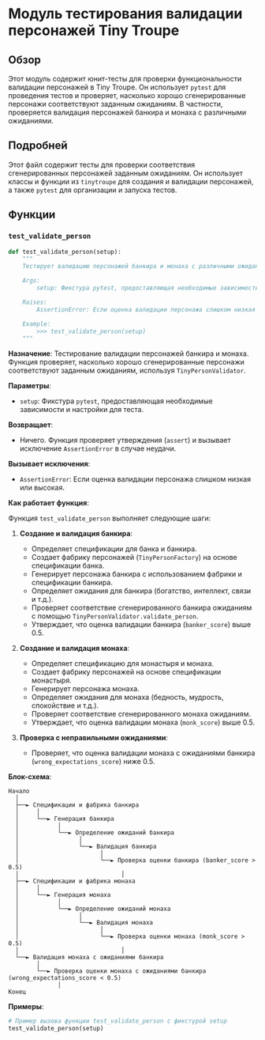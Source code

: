 # Модуль тестирования валидации персонажей Tiny Troupe

## Обзор

Этот модуль содержит юнит-тесты для проверки функциональности валидации персонажей в Tiny Troupe. Он использует `pytest` для проведения тестов и проверяет, насколько хорошо сгенерированные персонажи соответствуют заданным ожиданиям. В частности, проверяется валидация персонажей банкира и монаха с различными ожиданиями.

## Подробней

Этот файл содержит тесты для проверки соответствия сгенерированных персонажей заданным ожиданиям. Он использует классы и функции из `tinytroupe` для создания и валидации персонажей, а также `pytest` для организации и запуска тестов.

## Функции

### `test_validate_person`

```python
def test_validate_person(setup):
    """
    Тестирует валидацию персонажей банкира и монаха с различными ожиданиями.

    Args:
        setup: Фикстура pytest, предоставляющая необходимые зависимости и настройки для теста.

    Raises:
        AssertionError: Если оценка валидации персонажа слишком низкая или высокая.

    Example:
        >>> test_validate_person(setup)
    """
```

**Назначение**: Тестирование валидации персонажей банкира и монаха. Функция проверяет, насколько хорошо сгенерированные персонажи соответствуют заданным ожиданиям, используя `TinyPersonValidator`.

**Параметры**:
- `setup`: Фикстура `pytest`, предоставляющая необходимые зависимости и настройки для теста.

**Возвращает**:
- Ничего. Функция проверяет утверждения (`assert`) и вызывает исключение `AssertionError` в случае неудачи.

**Вызывает исключения**:
- `AssertionError`: Если оценка валидации персонажа слишком низкая или высокая.

**Как работает функция**:

Функция `test_validate_person` выполняет следующие шаги:

1.  **Создание и валидация банкира**:
    *   Определяет спецификации для банка и банкира.
    *   Создает фабрику персонажей (`TinyPersonFactory`) на основе спецификации банка.
    *   Генерирует персонажа банкира с использованием фабрики и спецификации банкира.
    *   Определяет ожидания для банкира (богатство, интеллект, связи и т.д.).
    *   Проверяет соответствие сгенерированного банкира ожиданиям с помощью `TinyPersonValidator.validate_person`.
    *   Утверждает, что оценка валидации банкира (`banker_score`) выше 0.5.

2.  **Создание и валидация монаха**:
    *   Определяет спецификацию для монастыря и монаха.
    *   Создает фабрику персонажей на основе спецификации монастыря.
    *   Генерирует персонажа монаха.
    *   Определяет ожидания для монаха (бедность, мудрость, спокойствие и т.д.).
    *   Проверяет соответствие сгенерированного монаха ожиданиям.
    *   Утверждает, что оценка валидации монаха (`monk_score`) выше 0.5.

3.  **Проверка с неправильными ожиданиями**:
    *   Проверяет, что оценка валидации монаха с ожиданиями банкира (`wrong_expectations_score`) ниже 0.5.

**Блок-схема**:

```
Начало
  │
  ├──► Спецификации и фабрика банкира
  │     │
  │     └──► Генерация банкира
  │           │
  │           └──► Определение ожиданий банкира
  │                 │
  │                 └──► Валидация банкира
  │                       │
  │                       └──► Проверка оценки банкира (banker_score > 0.5)
  │                             │
  ├──► Спецификации и фабрика монаха
  │     │
  │     └──► Генерация монаха
  │           │
  │           └──► Определение ожиданий монаха
  │                 │
  │                 └──► Валидация монаха
  │                       │
  │                       └──► Проверка оценки монаха (monk_score > 0.5)
  │                             │
  └──► Валидация монаха с ожиданиями банкира
        │
        └──► Проверка оценки монаха с ожиданиями банкира (wrong_expectations_score < 0.5)
              │
Конец
```

**Примеры**:

```python
# Пример вызова функции test_validate_person с фикстурой setup
test_validate_person(setup)